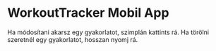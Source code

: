 # WorkoutTracker Mobil App

Ha módosítani akarsz egy gyakorlatot, szimplán kattints rá.
Ha törölni szeretnél egy gyakorlatot, hosszan nyomj rá.
